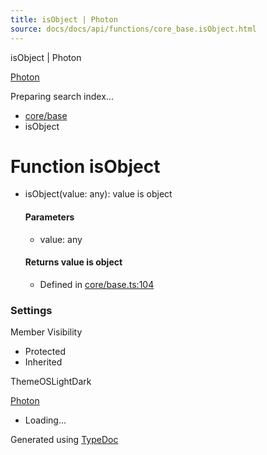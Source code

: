 ```yaml
---
title: isObject | Photon
source: docs/docs/api/functions/core_base.isObject.html
---
```


isObject | Photon

[Photon](../index.md)




Preparing search index...

* [core/base](../modules/core_base.md)
* isObject

# Function isObject

* isObject(value: any): value is object

  #### Parameters

  + value: any

  #### Returns value is object

  + Defined in [core/base.ts:104](https://github.com/mwhite454/photon/blob/main/packages/photon/src/core/base.ts#L104)

### Settings

Member Visibility

* Protected
* Inherited

ThemeOSLightDark

[Photon](../index.md)

* Loading...

Generated using [TypeDoc](https://typedoc.org/)
